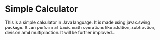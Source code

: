 # Simple Calculator
This is a simple calculator in Java language.
It is made using javax.swing package.
It can perform all basic math operations like addition, subtraction, division amd multipliaction.
It will be further improved...
